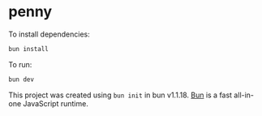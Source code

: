 # penny

To install dependencies:

```bash
bun install
```

To run:

```bash
bun dev
```

This project was created using `bun init` in bun v1.1.18. [Bun](https://bun.sh) is a fast all-in-one JavaScript runtime.
